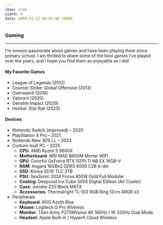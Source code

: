 ```yaml
---
show: true
width: 8
date: 2098-01-12 00:01:00 +0800
---
```

<div class="p-4">
  <h3>Gaming</h3>
  <hr />
  <p>
      I'm sooooo passionate about games and have been playing them since primary school. I am thrilled to share some of the best games I've played over the years, and I hope you find them as enjoyable as I did!
  </p>

  <h4>My Favorite Games</h4>
    <ul>
        <li>League of Legends (2012)</li>
        <li>Counter-Strike: Global Offensive (2013)</li>
        <li>Overwatch (2016)</li>
        <li>Valorant (2020)</li>
        <li>Genshin Impact (2020)</li>
        <li>Honkai: Star Rail (2023)</li>
    </ul>


  <h4>Devices</h4>
  <ul>
    <li>Nintendo Switch (improved) – 2020</li>
    <li>PlayStation 4 Pro – 2021</li>
    <li>Nintendo New 3DS LL – 2023</li>
    <li>
      Custom-built PC – 2025
      <ul>
        <li><strong>CPU</strong>: AMD Ryzen 5 9600X</li>
        <li><strong>Motherboard</strong>: MSI MAG B650M Mortar WIFI</li>
        <li><strong>GPU</strong>: Colorful GeForce RTX 5070 Ti NB EX 16GB-V</li>
        <li><strong>RAM</strong>: Asgard 16GBx2 DDR5 6000 C28 A-die</li>
        <li><strong>SSD</strong>: Kioxia SD10 TLC 2TB</li>
        <li><strong>PSU</strong>: SeaSonic 2024 Focus 850W Gold Full Modular</li>
        <li><strong>Cooling</strong>: Deepcool Ice Cube 500S Digital Edition (Air Cooler)</li>
        <li><strong>Case</strong>: Jonsbo Z20 Black MATX</li>
        <li><strong>Accessories</strong>: Thermalright TL-S12 RGB Ring 12cm ARGB x3</li>
      </ul>
    </li>
    <li>
      Peripherals
      <ul>
        <li><strong>Keyboard</strong>: ROG Azoth Blue</li>
        <li><strong>Mouse</strong>: Logitech G Pro Wireless</li>
        <li><strong>Monitor</strong>: Titan Army P275MVplus 4K 160Hz / 1K 320Hz Dual Mode</li>
        <li><strong>Headset</strong>: Apple Built-in / HyperX Cloud Wireless</li>
      </ul>
    </li>
  </ul>
</div>
